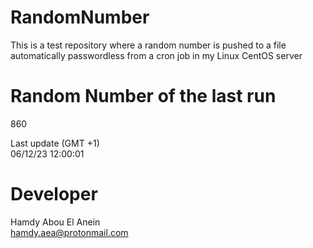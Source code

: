# RandomNumber    
This is a test repository where a random number is pushed to a file automatically passwordless from a cron job in my Linux CentOS server    
# Random Number of the last run   
860
      
Last update (GMT +1)    
06/12/23 12:00:01
# Developer    
Hamdy Abou El Anein   
hamdy.aea@protonmail.com
